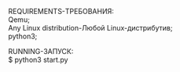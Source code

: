 REQUIREMENTS-ТРЕБОВАНИЯ:<br>
Qemu;<br>
Any Linux distribution-Любой Linux-дистрибутив;<br>
python3;<br>

RUNNING-ЗАПУСК:<br>
$ python3 start.py<br>
